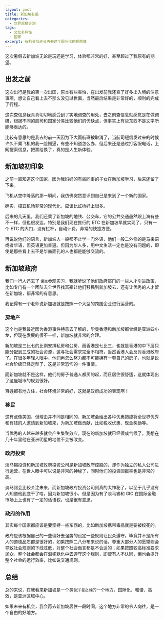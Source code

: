 ```yaml
---
layout: post
title: 新加坡有感
categories:
  - 世界观察计划
tags:
  - 文化多样性
  - 国家
excerpt: 有机会我还会再去这个国际化的理想城
---
```


这次暑假去新加坡无论是玩还是学习，体验都非常的好，甚至超过了我原有的期望。

## 出发之前

这次出行是我的第一次出国，原本有些害怕，在出发前我还查了好多出入境的注意事项，想让自己看上去不那么没见过世面，当然最后结果是非常好的，顺利的完成了行程。

这次查信息我真真切切地感受到了实地调查的用处，去之前查信息就感觉是在做调研，根据不同的航司和国家分类比较他们的优缺点，但事实上有些东西不是文字所能够表达的。

比较有意思的是我去的前一天因为下大雨航班被取消了，当航司短信发过来的时候许久不乘飞机的我一脸懵逼，有些不知道怎么办，但后来还是通过打客服电话，上网搜索信息，把票给换了，真的是人生新体验。

## 新加坡初印象

之前一直知道这个国家，因为我妈妈的有些同事的子女在新加坡学习，后来还留了下来。

飞机从空中降落的那一瞬间，我仿佛突然意识到自己是来到了一个新的国家。

确实，樟宜机场非常的现代化，应该比虹桥好上很多。

后来的几天里，我们还乘了新加坡的地铁、公交车，它的公共交通虽然跟上海有些不一样，但也很发达。特别是我们现在推行的 ETC 在新加坡早就实现了，只有一个 ETC 的大门，没有栏杆，自动计费，非常的快捷方便。

再说说他们的语言，新加坡人一般都不止学一门外语，他们一般二外修的是马来语或者华语，但英语更加普遍。但因为华人多，用中文生活一定也是没有问题的，即使是那些看上去不是华裔面孔的人也都是能够交流的。

## 新加坡政府

我们一行人还去了 `保诚`参观实习，我就听说了他们政府部门的一些人才引进政策，比如专门有一个团队去全世界找富豪让他们移民到新加坡去，还有让优秀的人才留在新加坡，都非常的有意思。

我记得有一个老师说新加坡就是按照一个大型的跨国企业进行运营的。

### 房地产

这个也是我最近因为香港事件特意去了解的，毕竟香港和新加坡都曾经是亚洲四小龙，但现在发展的很不一样，新加坡就非常的合理。

新加坡是三比七的比例安排私房和公房，而香港是七比三，也就是香港的中下层只能分配到三成的社会资源，这与社会需求完全不相符，当然香港人会反对香港政府了。在很多年轻人眼中，他们再怎么努力都不可能拥有一套自己的房子，也就是说社会阶级已经定型了，这是非常恐怖的一件事情。

而新加坡就不是这样，他们的房子普通人都买的起，而且居住很舒适，这就体现出了这座城市的规划很好。

百姓都有地方住，社会环境非常的好，这就是政府成功的表现啊！

### 移民

这有点像美国，但理由并不同是相同的，新加坡会给出各种优惠措施将全世界优秀和有钱的人邀请到新加坡来，为新加坡做贡献，比如税收优惠、现金奖励等。

当优秀的人越来越多就会产生集聚效应，现在的新加坡就已经很成气候了，我想在几十年里他在亚洲明星的地位不会被改变。

### 政府投资

淡马锡投资和新加坡政府投资公司是新加坡政府控股的，却作为独立的私人公司进行运营，在世人眼中可以说是非常的神秘了，同时他们的投资回报率也是非常的高。

淡马锡会比较关注未来，而新加坡政府投资公司则真的太神秘了，以至于几乎没有人知道他到底干了啥，因为新加坡很小，但是因为有了淡马锡和 GIC 在国际金融市场上上也有了一定的话语权，也是很有意思。

### 政府的作用

其实每个国家都应该是要坚持一些东西的，比如新加坡携带毒品就是要被绞死的。

政府应该根据自己的一些偏好去强势的设定一些规则让民众遵守，毕竟并不是所有人的道德品质都是很好的，如果按照二八分布来说的话，尊重大部分人的愿望则会导致社会规则的下线过低，对整个社会而言都是不合适的；如果按照较高标准要求民众，整个社会都会在潜移默化中去遵守这个规则，即使有人不认同，但也会提升整个社会的运行效率，比如说交通规则。


## 总结

总的来说，在我看来新加坡是一个类似`千星之城`的一个地方，国际化、和谐、高效，是亚洲区域中心。

如果未来有机会，我会再去新加坡居住一段时间，这个地方非常的令人向往，是一个自由的好地方。